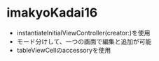 # imakyoKadai16
- instantiateInitialViewController(creator:)を使用
- モード分けして、一つの画面で編集と追加が可能
- tableViewCellのaccessoryを使用
